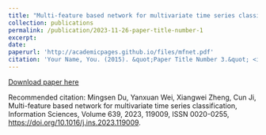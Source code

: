 ```yaml
---
title: "Multi-feature based network for multivariate time series classification"
collection: publications
permalink: /publication/2023-11-26-paper-title-number-1
excerpt:
date:
paperurl: 'http://academicpages.github.io/files/mfnet.pdf'
citation: 'Your Name, You. (2015). &quot;Paper Title Number 3.&quot; <i>Journal 1</i>. 1(3).'
---
```


[Download paper here](http://academicpages.github.io/files/mfnet.pdf)

Recommended citation: Mingsen Du, Yanxuan Wei, Xiangwei Zheng, Cun Ji,
Multi-feature based network for multivariate time series classification,
Information Sciences,
Volume 639,
2023,
119009,
ISSN 0020-0255,
https://doi.org/10.1016/j.ins.2023.119009.
